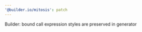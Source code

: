 ```yaml
---
'@builder.io/mitosis': patch
---
```


Builder: bound call expression styles are preserved in generator
